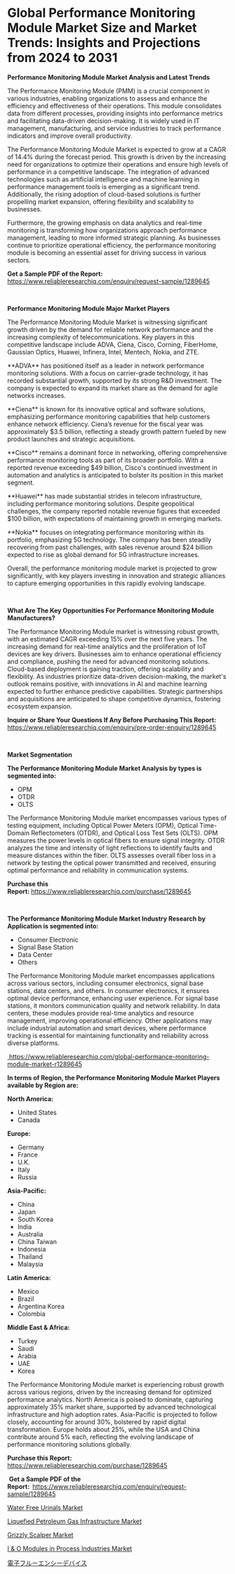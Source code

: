 <p><h1>Global Performance Monitoring Module Market Size and Market Trends: Insights and Projections from 2024 to 2031</h1></p><p><strong>Performance Monitoring Module Market Analysis and Latest Trends</strong></p>
<p><p>The Performance Monitoring Module (PMM) is a crucial component in various industries, enabling organizations to assess and enhance the efficiency and effectiveness of their operations. This module consolidates data from different processes, providing insights into performance metrics and facilitating data-driven decision-making. It is widely used in IT management, manufacturing, and service industries to track performance indicators and improve overall productivity.</p><p>The Performance Monitoring Module Market is expected to grow at a CAGR of 14.4% during the forecast period. This growth is driven by the increasing need for organizations to optimize their operations and ensure high levels of performance in a competitive landscape. The integration of advanced technologies such as artificial intelligence and machine learning in performance management tools is emerging as a significant trend. Additionally, the rising adoption of cloud-based solutions is further propelling market expansion, offering flexibility and scalability to businesses.</p><p>Furthermore, the growing emphasis on data analytics and real-time monitoring is transforming how organizations approach performance management, leading to more informed strategic planning. As businesses continue to prioritize operational efficiency, the performance monitoring module is becoming an essential asset for driving success in various sectors.</p></p>
<p><strong>Get a Sample PDF of the Report:&nbsp;</strong> <a href="https://www.reliableresearchiq.com/enquiry/request-sample/1289645?utm_campaign=101&utm_medium=2&utm_source=Github&utm_content=ia&utm_term=26102024&utm_id=performance-monitoring-module">https://www.reliableresearchiq.com/enquiry/request-sample/1289645</a></p>
<p>&nbsp;</p>
<p><strong>Performance Monitoring Module Major Market Players</strong></p>
<p><p>The Performance Monitoring Module Market is witnessing significant growth driven by the demand for reliable network performance and the increasing complexity of telecommunications. Key players in this competitive landscape include ADVA, Ciena, Cisco, Corning, FiberHome, Gaussian Optics, Huawei, Infinera, Intel, Mentech, Nokia, and ZTE.</p><p>**ADVA** has positioned itself as a leader in network performance monitoring solutions. With a focus on carrier-grade technology, it has recorded substantial growth, supported by its strong R&D investment. The company is expected to expand its market share as the demand for agile networks increases.</p><p>**Ciena** is known for its innovative optical and software solutions, emphasizing performance monitoring capabilities that help customers enhance network efficiency. Ciena’s revenue for the fiscal year was approximately $3.5 billion, reflecting a steady growth pattern fueled by new product launches and strategic acquisitions.</p><p>**Cisco** remains a dominant force in networking, offering comprehensive performance monitoring tools as part of its broader portfolio. With a reported revenue exceeding $49 billion, Cisco's continued investment in automation and analytics is anticipated to bolster its position in this market segment.</p><p>**Huawei** has made substantial strides in telecom infrastructure, including performance monitoring solutions. Despite geopolitical challenges, the company reported notable revenue figures that exceeded $100 billion, with expectations of maintaining growth in emerging markets.</p><p>**Nokia** focuses on integrating performance monitoring within its portfolio, emphasizing 5G technology. The company has been steadily recovering from past challenges, with sales revenue around $24 billion expected to rise as global demand for 5G infrastructure increases.</p><p>Overall, the performance monitoring module market is projected to grow significantly, with key players investing in innovation and strategic alliances to capture emerging opportunities in this rapidly evolving landscape.</p></p>
<p>&nbsp;</p>
<p><strong>What Are The Key Opportunities For Performance Monitoring Module Manufacturers?</strong></p>
<p><p>The Performance Monitoring Module market is witnessing robust growth, with an estimated CAGR exceeding 15% over the next five years. The increasing demand for real-time analytics and the proliferation of IoT devices are key drivers. Businesses aim to enhance operational efficiency and compliance, pushing the need for advanced monitoring solutions. Cloud-based deployment is gaining traction, offering scalability and flexibility. As industries prioritize data-driven decision-making, the market's outlook remains positive, with innovations in AI and machine learning expected to further enhance predictive capabilities. Strategic partnerships and acquisitions are anticipated to shape competitive dynamics, fostering ecosystem expansion.</p></p>
<p><strong>Inquire or Share Your Questions If Any Before Purchasing This Report:</strong> <a href="https://www.reliableresearchiq.com/enquiry/pre-order-enquiry/1289645?utm_campaign=101&utm_medium=2&utm_source=Github&utm_content=ia&utm_term=26102024&utm_id=performance-monitoring-module">https://www.reliableresearchiq.com/enquiry/pre-order-enquiry/1289645</a></p>
<p>&nbsp;</p>
<p><strong>Market Segmentation</strong></p>
<p><strong>The Performance Monitoring Module Market Analysis by types is segmented into:</strong></p>
<p><ul><li>OPM</li><li>OTDR</li><li>OLTS</li></ul></p>
<p><p>The Performance Monitoring Module market encompasses various types of testing equipment, including Optical Power Meters (OPM), Optical Time-Domain Reflectometers (OTDR), and Optical Loss Test Sets (OLTS). OPM measures the power levels in optical fibers to ensure signal integrity. OTDR analyzes the time and intensity of light reflections to identify faults and measure distances within the fiber. OLTS assesses overall fiber loss in a network by testing the optical power transmitted and received, ensuring optimal performance and reliability in communication systems.</p></p>
<p><strong>Purchase this Report:&nbsp;</strong><a href="https://www.reliableresearchiq.com/purchase/1289645?utm_campaign=101&utm_medium=2&utm_source=Github&utm_content=ia&utm_term=26102024&utm_id=performance-monitoring-module">https://www.reliableresearchiq.com/purchase/1289645</a></p>
<p>&nbsp;</p>
<p><strong>The Performance Monitoring Module Market Industry Research by Application is segmented into:</strong></p>
<p><ul><li>Consumer Electronic</li><li>Signal Base Station</li><li>Data Center</li><li>Others</li></ul></p>
<p><p>The Performance Monitoring Module market encompasses applications across various sectors, including consumer electronics, signal base stations, data centers, and others. In consumer electronics, it ensures optimal device performance, enhancing user experience. For signal base stations, it monitors communication quality and network reliability. In data centers, these modules provide real-time analytics and resource management, improving operational efficiency. Other applications may include industrial automation and smart devices, where performance tracking is essential for maintaining functionality and reliability across diverse platforms.</p></p>
<p><a href="https://www.reliableresearchiq.com/global-performance-monitoring-module-market-r1289645?utm_campaign=101&utm_medium=2&utm_source=Github&utm_content=ia&utm_term=26102024&utm_id=performance-monitoring-module">&nbsp;https://www.reliableresearchiq.com/global-performance-monitoring-module-market-r1289645</a></p>
<p><strong>In terms of Region, the Performance Monitoring Module Market Players available by Region are:</strong></p>
<p>
    <p> <strong> North America: </strong>
        <ul>
            <li>United States</li>
            <li>Canada</li>
        </ul>
        </p> 
    <p> <strong> Europe: </strong>
        <ul>
            <li>Germany</li>
            <li>France</li>
            <li>U.K.</li>
            <li>Italy</li>
            <li>Russia</li>
        </ul>
        </p> 
    <p> <strong> Asia-Pacific: </strong>
        <ul>
            <li>China</li>
            <li>Japan</li>
            <li>South Korea</li>
            <li>India</li>
            <li>Australia</li>
            <li>China Taiwan</li>
            <li>Indonesia</li>
            <li>Thailand</li>
            <li>Malaysia</li>
        </ul>
        </p> 
    <p> <strong> Latin America: </strong>
        <ul>
            <li>Mexico</li>
            <li>Brazil</li>
            <li>Argentina Korea</li>
            <li>Colombia</li>
        </ul>
        </p> 
    <p> <strong> Middle East & Africa: </strong>
        <ul>
            <li>Turkey</li>
            <li>Saudi</li>
            <li>Arabia</li>
            <li>UAE</li>
            <li>Korea</li>
        </ul>
    </p>
    </p>
<p><p>The Performance Monitoring Module market is experiencing robust growth across various regions, driven by the increasing demand for optimized performance analytics. North America is poised to dominate, capturing approximately 35% market share, supported by advanced technological infrastructure and high adoption rates. Asia-Pacific is projected to follow closely, accounting for around 30%, bolstered by rapid digital transformation. Europe holds about 25%, while the USA and China contribute around 5% each, reflecting the evolving landscape of performance monitoring solutions globally.</p></p>
<p><strong>Purchase this Report: </strong><a href="https://www.reliableresearchiq.com/purchase/1289645?utm_campaign=101&utm_medium=2&utm_source=Github&utm_content=ia&utm_term=26102024&utm_id=performance-monitoring-module">https://www.reliableresearchiq.com/purchase/1289645</a></p>
<p>&nbsp;<strong>Get a Sample PDF of the Report:&nbsp;&nbsp;</strong><a href="https://www.reliableresearchiq.com/enquiry/request-sample/1289645?utm_campaign=101&utm_medium=2&utm_source=Github&utm_content=ia&utm_term=26102024&utm_id=performance-monitoring-module">https://www.reliableresearchiq.com/enquiry/request-sample/1289645</a></p>
<p><strong></strong></p>
<p><p><a href="https://issuu.com/reportprime-2/docs/water-free-urinals-market-size-2030_b912902eda2109?utm_campaign=101&utm_medium=2&utm_source=Github&utm_content=ia&utm_term=26102024&utm_id=performance-monitoring-module">Water Free Urinals Market</a></p><p><a href="https://github.com/halleabdon2v1s/Market-Research-Report-List-1/blob/main/liquefied-petroleum-gas-infrastructure-market.md?utm_campaign=101&utm_medium=2&utm_source=Github&utm_content=ia&utm_term=26102024&utm_id=performance-monitoring-module">Liquefied Petroleum Gas Infrastructure Market</a></p><p><a href="https://issuu.com/reportprime-2/docs/grizzly-scalper-market-size-2030.pp_5f738df77c1dc5?utm_campaign=101&utm_medium=2&utm_source=Github&utm_content=ia&utm_term=26102024&utm_id=performance-monitoring-module">Grizzly Scalper Market</a></p><p><a href="https://www.linkedin.com/pulse/i-o-modules-process-industries-market-research-report-exploring-ynyjf?utm_campaign=101&utm_medium=2&utm_source=Github&utm_content=ia&utm_term=26102024&utm_id=performance-monitoring-module">I & O Modules in Process Industries Market</a></p><p><a href="https://github.com/lababdou/Market-Research-Report-List-6/blob/main/131179520331.md?utm_campaign=101&utm_medium=2&utm_source=Github&utm_content=ia&utm_term=26102024&utm_id=performance-monitoring-module">電子フルーエンシーデバイス</a></p></p>